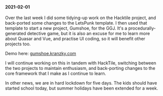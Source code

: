 #### 2021-02-01

Over the last week I did some tidying-up work on the Hacktile project, and back-ported some changes to the LetsPunk template. I then used that template to start a new project, Gumshoe, for the GGJ. It's a procedurally-generated detective game, but it is also an excuse for me to learn more about Quasar and Vue, and practise UI coding, so it will benefit other projects too.

Demo here: [gumshoe.kranzky.com](https://gumshoe.kranzky.com)

I will continue working on this in tandem with HackTile, switching between the two projects to maintain enthusiasm, and back-porting changes to the core framework that I make as I continue to learn.

In other news, we are in hard lockdown for five days. The kids should have started school today, but summer holidays have been extended for a week.